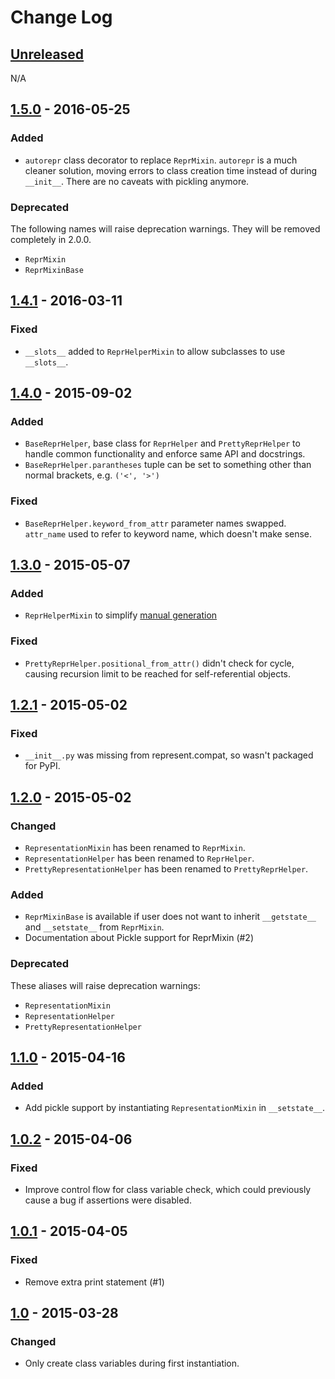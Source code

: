 # Change Log

## [Unreleased][unreleased]
N/A

## [1.5.0] - 2016-05-25
### Added
- `autorepr` class decorator to replace `ReprMixin`. `autorepr` is a much
cleaner solution, moving errors to class creation time instead of during
`__init__`. There are no caveats with pickling anymore.

### Deprecated
The following names will raise deprecation warnings. They will be removed
completely in 2.0.0.

- `ReprMixin`
- `ReprMixinBase`

## [1.4.1] - 2016-03-11
### Fixed
- `__slots__` added to `ReprHelperMixin` to allow subclasses to use `__slots__`.

## [1.4.0] - 2015-09-02
### Added
- `BaseReprHelper`, base class for `ReprHelper` and `PrettyReprHelper` to handle common functionality and enforce same API and docstrings.
- `BaseReprHelper.parantheses` tuple can be set to something other than normal brackets, e.g. `('<', '>')`

### Fixed
- `BaseReprHelper.keyword_from_attr` parameter names swapped. `attr_name` used to refer to keyword name, which doesn't make sense.

## [1.3.0] - 2015-05-07
### Added
- `ReprHelperMixin` to simplify [manual generation](http://pythonhosted.org/Represent/usage/helper/)

### Fixed
- `PrettyReprHelper.positional_from_attr()` didn't check for cycle, causing recursion limit to be reached for self-referential objects.

## [1.2.1] - 2015-05-02
### Fixed
- `__init__.py` was missing from represent.compat, so wasn't packaged for PyPI.

## [1.2.0] - 2015-05-02
### Changed
- `RepresentationMixin` has been renamed to `ReprMixin`.
- `RepresentationHelper` has been renamed to `ReprHelper`.
- `PrettyRepresentationHelper` has been renamed to `PrettyReprHelper`.

### Added
- `ReprMixinBase` is available if user does not want to inherit `__getstate__` and `__setstate__` from `ReprMixin`.
- Documentation about Pickle support for ReprMixin (#2)

### Deprecated
These aliases will raise deprecation warnings:

- `RepresentationMixin`
- `RepresentationHelper`
- `PrettyRepresentationHelper`

## [1.1.0] - 2015-04-16
### Added
- Add pickle support by instantiating `RepresentationMixin` in `__setstate__`.

## [1.0.2] - 2015-04-06
### Fixed
- Improve control flow for class variable check, which could previously cause a bug if assertions were disabled.

## [1.0.1] - 2015-04-05
### Fixed
- Remove extra print statement (#1)

## [1.0] - 2015-03-28
### Changed
- Only create class variables during first instantiation.

[unreleased]: https://github.com/RazerM/represent/compare/1.5.0...HEAD
[1.5.0]: https://github.com/RazerM/represent/compare/1.4.1...1.5.0
[1.4.1]: https://github.com/RazerM/represent/compare/1.4.0...1.4.1
[1.4.0]: https://github.com/RazerM/represent/compare/1.3.0...1.4.0
[1.3.0]: https://github.com/RazerM/represent/compare/1.2.1...1.3.0
[1.2.1]: https://github.com/RazerM/represent/compare/1.2.0...1.2.1
[1.2.0]: https://github.com/RazerM/represent/compare/1.1.0...1.2.0
[1.1.0]: https://github.com/RazerM/represent/compare/1.0.2...1.1.0
[1.0.2]: https://github.com/RazerM/represent/compare/1.0.1...1.0.2
[1.0.1]: https://github.com/RazerM/represent/compare/1.0...1.0.1
[1.0]: https://github.com/RazerM/represent/compare/1.0b1...1.0
